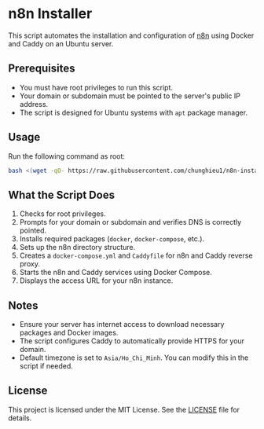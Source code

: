 # n8n Installer

This script automates the installation and configuration of [n8n](https://n8n.io/) using Docker and Caddy on an Ubuntu server.

## Prerequisites

- You must have root privileges to run this script.
- Your domain or subdomain must be pointed to the server's public IP address.
- The script is designed for Ubuntu systems with `apt` package manager.

## Usage

Run the following command as root:

```bash
bash <(wget -qO- https://raw.githubusercontent.com/chunghieu1/n8n-installer/refs/heads/main/install_n8n.sh)
```

## What the Script Does

1. Checks for root privileges.
2. Prompts for your domain or subdomain and verifies DNS is correctly pointed.
3. Installs required packages (`docker`, `docker-compose`, etc.).
4. Sets up the n8n directory structure.
5. Creates a `docker-compose.yml` and `Caddyfile` for n8n and Caddy reverse proxy.
6. Starts the n8n and Caddy services using Docker Compose.
7. Displays the access URL for your n8n instance.

## Notes

- Ensure your server has internet access to download necessary packages and Docker images.
- The script configures Caddy to automatically provide HTTPS for your domain.
- Default timezone is set to `Asia/Ho_Chi_Minh`. You can modify this in the script if needed.

## License

This project is licensed under the MIT License. See the [LICENSE](LICENSE) file for details.
